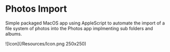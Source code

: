 # Photos Import

Simple packaged MacOS app using AppleScript to automate the import of a file system of photos into the Photos app implmenting sub folders and albums.

![Icon](/Resources/Icon.png 250x250)

